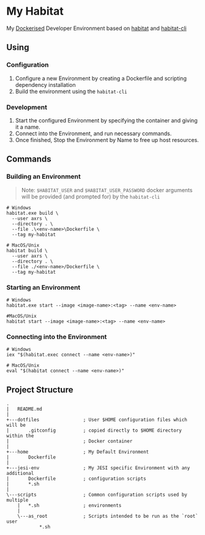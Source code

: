 # My Habitat

My [Dockerised](https://docker.com) Developer Environment based on
[habitat](https://github.com/ardourtech/habitat) and
[habitat-cli](https://github.com/ardourtech/habitat-cli)

## Using

### Configuration

1. Configure a new Environment by creating a Dockerfile and scripting dependency installation
1. Build the environment using the `habitat-cli`

### Development

1. Start the configured Environment by specifying the container and giving it a name.
1. Connect into the Environment, and run necessary commands.
1. Once finished, Stop the Environment by Name to free up host resources.

## Commands

### Building an Environment

> Note: `$HABITAT_USER` and `$HABITAT_USER_PASSWORD` docker arguments will be
> provided (and prompted for) by the `habitat-cli`

```shell
# Windows
habitat.exe build \
  --user axrs \
  --directory . \
  --file .\<env-name>\Dockerfile \
  --tag my-habitat

# MacOS/Unix
habitat build \
  --user axrs \
  --directory . \
  --file ./<env-name>/Dockerfile \
  --tag my-habitat
```

### Starting an Environment

```shell
# Windows
habitat.exe start --image <image-name>:<tag> --name <env-name>

#MacOS/Unix
habitat start --image <image-name>:<tag> --name <env-name>
```

### Connecting into the Environment

```shell
# Windows
iex "$(habitat.exec connect --name <env-name>)"

# MacOS/Unix
eval "$(habitat connect --name <env-name>)"
```

## Project Structure

```text
.
|   README.md
|   
+---dotfiles                ; User $HOME configuration files which will be 
|       .gitconfig          ; copied directly to $HOME directory within the
|                           ; Docker container
|               
+---home                    ; My Default Environment
|       Dockerfile
|       
+---jesi-env                ; My JESI specific Environment with any additional
|       Dockerfile          ; configuration scripts
|       *.sh
|       
\---scripts                 ; Common configuration scripts used by multiple
    |   *.sh                ; environments
    |   
    \---as_root             ; Scripts intended to be run as the `root` user
            *.sh            
```
